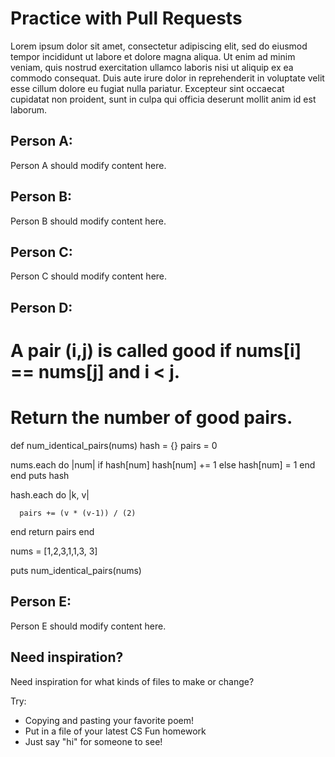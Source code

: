 # Practice with Pull Requests

Lorem ipsum dolor sit amet, consectetur adipiscing elit, sed do eiusmod tempor incididunt ut labore et dolore magna aliqua. Ut enim ad minim veniam, quis nostrud exercitation ullamco laboris nisi ut aliquip ex ea commodo consequat. Duis aute irure dolor in reprehenderit in voluptate velit esse cillum dolore eu fugiat nulla pariatur. Excepteur sint occaecat cupidatat non proident, sunt in culpa qui officia deserunt mollit anim id est laborum.

## Person A:

Person A should modify content here.

## Person B:

Person B should modify content here.

## Person C:

Person C should modify content here.

## Person D:

# A pair (i,j) is called good if nums[i] == nums[j] and i < j.

# Return the number of good pairs.


def num_identical_pairs(nums)
  hash = {}
  pairs = 0

  nums.each do |num|
    if hash[num]
      hash[num] += 1
    else
      hash[num] = 1
    end
  end
puts hash

  hash.each do |k, v|
 
      pairs += (v * (v-1)) / (2)

  end
  return pairs
end


nums = [1,2,3,1,1,3, 3]

puts num_identical_pairs(nums)

## Person E:

Person E should modify content here.

## Need inspiration?

Need inspiration for what kinds of files to make or change?

Try:

- Copying and pasting your favorite poem!
- Put in a file of your latest CS Fun homework
- Just say "hi" for someone to see!
